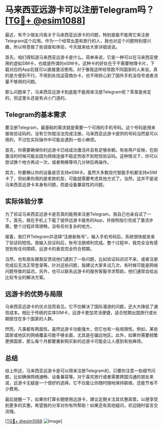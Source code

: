 # 马来西亚远游卡可以注册Telegram吗？[[TG💪+ @esim1088](https://t.me/s/esim1088)]

最近，有不少朋友问我关于马来西亚远游卡的问题，特别是能不能用它来注册Telegram这个应用。作为一个经常出差和旅行的人，我也对这个问题特别感兴趣，所以特意做了些调查和体验，今天就来给大家详细说说。

首先，咱们得知道马来西亚远游卡是什么。简单来说，它是一种可以在马来西亚使用的虚拟SIM卡，也就是所谓的eSIM卡。这种卡的好处在于不需要物理卡片，下载对应的App后就可以直接激活使用。对于像我这样经常跑不同国家的人来说，真的是方便到不行。不用到处找运营商办卡，也不用担心到了国外手机没信号或者流量不够用的问题。

那么问题来了，马来西亚远游卡到底能不能用来注册Telegram呢？答案是肯定的，但这里头还是有点小门道的。

## Telegram的基本需求

要注册Telegram，最基础的需求就是需要一个可用的手机号码。这个号码是用来接收验证码的，没有它你就没法完成注册。马来西亚远游卡提供的号码当然是可以用的，不过在实际操作中可能会遇到一些小麻烦。

首先，你需要确保你的远游卡已经成功激活并且有足够余额。有些用户反映，在刚激活的时候可能会因为网络连接不稳定而收不到短信验证码。这种情况下，你可以尝试换个地方再试一次，或者稍微等待几分钟后再操作。

其次，你要确认你的设备是否支持eSIM卡。虽然大多数现代智能手机都支持eSIM卡了，但如果你用的是老款机型，可能就需要考虑其他方式了。当然，这并不是说马来西亚远游卡本身有问题，而是设备兼容性的问题。

## 实际体验分享

为了验证马来西亚远游卡是否真的能用来注册Telegram，我自己也亲自试了一下。首先，我在手机上下载了提供远游卡服务的App，并按照指引完成了激活步骤。整个过程非常顺畅，没有任何复杂的地方。

接着，我打开Telegram并选择“注册新账号”。输入手机号码后，系统很快就发来了验证码短信。我输入验证码后，账号注册顺利完成。整个过程中，我完全没有感觉到有任何障碍，远游卡的表现完全符合预期。

当然，也有朋友跟我反馈说他们遇到了一些问题，比如验证码迟迟不来，或者注册完成后无法正常登录等。针对这些问题，我建议大家多试几次，有时候可能是网络问题导致的延迟。另外，也可以联系远游卡的服务客服寻求帮助，他们通常会给出比较专业的解决方案。

## 远游卡的优势与局限

马来西亚远游卡的优点显而易见。它不仅解决了国际漫游的问题，还大大降低了通信成本。相比于传统的实体SIM卡，远游卡更加灵活便捷，适合短期出国旅行或长期居住在多个国家的人群。

然而，凡事都有两面性。虽然远游卡功能强大，但它也有一些局限性。例如，某些国家或地区的网络覆盖可能不够全面，尤其是在偏远地区。此外，如果你需要频繁更换国家，那么每个月都要重新购买新的远游卡可能会让人感到有些麻烦。

## 总结

综上所述，马来西亚远游卡是可以用来注册Telegram的，只要你注意一些细节问题，比如确保网络通畅、设备兼容等。对于喜欢旅行或者需要跨国沟通的朋友来说，远游卡无疑是一个很好的选择。它不仅能让你随时随地保持联络，还能节省不少费用。

最后提醒一下，如果你打算长期使用远游卡，建议定期关注其优惠政策，以便享受到更多的实惠。希望我的分享对你有所帮助！如果还有其他疑问，欢迎随时留言交流哦。

[[TG💪+ @esim1088](https://t.me/s/esim1088) ![Image](https://i.postimg.cc/4NQfJmqS/Snipaste-2025-05-13-00-14-12.png)]
